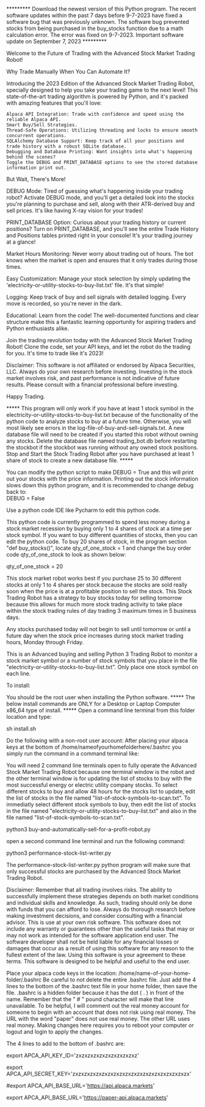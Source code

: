 ********* Download the newest version of this Python program. 
The recent software updates within the past 7 days before 9-7-2023 have fixed a software bug 
that was previously unknown. 
The software bug prevented stocks from being purchased in the buy_stocks function due to a 
math calculation error. 
The error was fixed on 9-7-2023. 
Important software update on September 7, 2023 *********
  
  Welcome to the Future of Trading with the Advanced Stock Market Trading Robot!

Why Trade Manually When You Can Automate It? 

Introducing the 2023 Edition of the Advanced Stock Market Trading Robot, specially designed to help you take your trading game to the next level! This state-of-the-art trading algorithm is powered by Python, and it's packed with amazing features that you'll love:

    Alpaca API Integration: Trade with confidence and speed using the reliable Alpaca API.
    Smart Buy/Sell Strategies. 
    Thread-Safe Operations: Utilizing threading and locks to ensure smooth concurrent operations.
    SQLAlchemy Database Support: Keep track of all your positions and trade history with a robust SQLite database.
    Debugging and Database Printing: Want insights into what's happening behind the scenes? 
    Toggle the DEBUG and PRINT_DATABASE options to see the stored database information print out. 

But Wait, There's More!

DEBUG Mode: 
Tired of guessing what's happening inside your trading robot? Activate DEBUG mode, and you'll get a detailed look into the stocks you're planning to purchase and sell, along with their ATR-derived buy and sell prices. It's like having X-ray vision for your trades!

PRINT_DATABASE Option: 
Curious about your trading history or current positions? Turn on PRINT_DATABASE, and you'll see the entire Trade History and Positions tables printed right in your console! It's your trading journey at a glance!

Market Hours Monitoring: 
Never worry about trading out of hours. The bot knows when the market is open and ensures that it only trades during those times.

Easy Customization: 
Manage your stock selection by simply updating the 'electricity-or-utility-stocks-to-buy-list.txt' file. It's that simple!

Logging: 
Keep track of buy and sell signals with detailed logging. Every move is recorded, so you're never in the dark.

Educational: 
Learn from the code! The well-documented functions and clear structure make this a fantastic learning opportunity for aspiring traders and Python enthusiasts alike.

Join the trading revolution today with the Advanced Stock Market Trading Robot! 
Clone the code, set your API keys, and let the robot do the trading for you. It's time to trade like it's 2023!


Disclaimer: This software is not affiliated or endorsed by Alpaca Securities, LLC. 
Always do your own research before investing. Investing in the stock market involves risk, and past performance is not indicative of future results. 
Please consult with a financial professional before investing. 

Happy Trading. 


***** This program will only work if you have 
at least 1 stock symbol in the electricity-or-utility-stocks-to-buy-list.txt 
because of the functionality of the python code to analyze stocks to buy 
at a future time. Otherwise, you will most likely see errors in the log-file-of-buy-and-sell-signals.txt. A new database file will need to be created if you started this robot without owning any stocks. Delete the database file named trading_bot.db before restarting the stockbot if the stockbot was running without any owned stock positions. 
Stop and Start the Stock Trading Robot after you have purchased at least 1 share of stock to create a new database file.   *****

You can modify the python script to make DEBUG = True   and this will print out your stocks with the price information. 
Printing out the stock information slows down this python program, and it is recommended to change debug back to:  
DEBUG = False

Use a python code IDE like Pycharm to edit 
this python code. 

This python code is currently programmed to 
spend less money during a stock market 
recession by buying only 1 to 4 shares of stock at a time per stock symbol. 
If you want to buy different quantities of stocks, then you can edit the 
python code. To buy 20 shares of stock, in 
the program section "def buy_stocks()", locate qty_of_one_stock = 1 and change the buy order code qty_of_one_stock to look as shown below: 

qty_of_one_stock = 20


This stock market robot works best if you purchase 25 to 30 different stocks at only 1 to 4 shares per stock because the stocks are sold really soon when the price is at a profitable position to sell the stock. This Stock Trading Robot has a strategy to buy stocks today for selling tomorrow because this allows for much more stock trading activity to take place within the stock trading rules of day trading 3 maximum times in 5 business days. 

Any stocks purchased today will not begin to sell until tomorrow or until a future day when the stock price increases during stock market 
trading hours, Monday through Friday. 


This is an Advanced buying and selling Python 3 Trading Robot 
to monitor a stock market symbol or a number of stock symbols that you place in the file "electricity-or-utility-stocks-to-buy-list.txt". 
Only place one stock symbol on each line. 
 

To install:

You should be the root user when installing the Python software. 
***** The below install commands are ONLY for a Desktop or Laptop Computer x86_64 type of install. ***** 
Open a command line terminal from this folder location and type: 

sh install.sh

Do the following with a non-root user account: 
After placing your alpaca keys at the bottom of /home/nameofyourhomefolderhere/.bashrc you simply run the command in a command terminal like:

You will need 2 command line terminals open to fully operate the Advanced Stock Market Trading Robot
because one terminal window is the robot and the other terminal window is for 
updating the list of stocks to buy with the most successful energy or electric utility company stocks. 
To select different stocks to buy and allow 48 hours for the stocks list to update, edit the list of stocks 
in the file named "list-of-stock-symbols-to-scan.txt". 
To immediatly select different stock symbols to buy, then edit the list of stocks 
in the file named "electricity-or-utility-stocks-to-buy-list.txt" and also 
in the file named "list-of-stock-symbols-to-scan.txt". 

python3 buy-and-automatically-sell-for-a-profit-robot.py 

open a second command line terminal and run the following command: 

python3 performance-stock-list-writer.py

The performance-stock-list-writer.py python program will make sure that only 
successful stocks are purchased by the Advanced Stock Market Trading Robot. 

Disclaimer: Remember that all trading involves risks. The ability to successfully implement these strategies depends on both market conditions and individual skills and knowledge. As such, trading should only be done with funds that you can afford to lose. Always do thorough research before making investment decisions, and consider consulting with a financial advisor. This is use at your own risk software. This software does not include any warranty or guarantees other than the useful tasks that may or may not work as intended for the software application end user. The software developer shall not be held liable for any financial losses or damages that occur as a result of using this software for any reason to the fullest extent of the law. Using this software is your agreement to these terms. This software is designed to be helpful and useful to the end user.

Place your alpaca code keys in the location: /home/name-of-your-home-folder/.bashrc Be careful to not delete the entire .bashrc file. Just add the 4 lines to the bottom of the .bashrc text file in your home folder, then save the file. .bashrc is a hidden folder because it has the dot ( . ) in front of the name. Remember that the " # " pound character will make that line unavailable. To be helpful, I will comment out the real money account for someone to begin with an account that does not risk using real money. The URL with the word "paper" does not use real money. The other URL uses real money. Making changes here requires you to reboot your computer or logout and login to apply the changes.

The 4 lines to add to the bottom of .bashrc are:

export APCA_API_KEY_ID='zxzxzxzxzxzxzxzxzxzxz'

export APCA_API_SECRET_KEY='zxzxzxzxzxzxzxzxzxzxzxzxzxzxzxzxzxzxzxzx'

#export APCA_API_BASE_URL='https://api.alpaca.markets'

export APCA_API_BASE_URL='https://paper-api.alpaca.markets'
